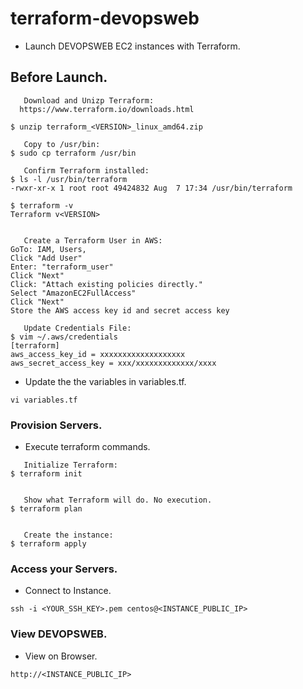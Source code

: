 # terraform-devopsweb

- Launch DEVOPSWEB EC2 instances with Terraform.

## Before Launch.

```
   Download and Unizp Terraform:
  https://www.terraform.io/downloads.html

$ unzip terraform_<VERSION>_linux_amd64.zip

   Copy to /usr/bin:
$ sudo cp terraform /usr/bin

   Confirm Terraform installed:
$ ls -l /usr/bin/terraform 
-rwxr-xr-x 1 root root 49424832 Aug  7 17:34 /usr/bin/terraform

$ terraform -v
Terraform v<VERSION>


   Create a Terraform User in AWS:
GoTo: IAM, Users,
Click "Add User"
Enter: "terraform_user"
Click "Next"
Click: "Attach existing policies directly."
Select "AmazonEC2FullAccess"
Click "Next"
Store the AWS access key id and secret access key

   Update Credentials File:
$ vim ~/.aws/credentials
[terraform]
aws_access_key_id = xxxxxxxxxxxxxxxxxxx
aws_secret_access_key = xxx/xxxxxxxxxxxxx/xxxx
```

- Update the the variables in variables.tf.
```
vi variables.tf
```

### Provision Servers.
   - Execute terraform commands.
```
   Initialize Terraform:
$ terraform init


   Show what Terraform will do. No execution.
$ terraform plan


   Create the instance:
$ terraform apply
```

### Access your Servers.
   - Connect to Instance.
```
ssh -i <YOUR_SSH_KEY>.pem centos@<INSTANCE_PUBLIC_IP>
```

### View DEVOPSWEB.
   - View on Browser.
```
http://<INSTANCE_PUBLIC_IP>
```
